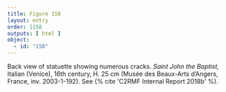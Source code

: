 ```yaml
---
title: Figure 158
layout: entry
order: 1158
outputs: [ html ]
object:
  - id: "158"
---
```


Back view of statuette showing numerous cracks. *Saint John the Baptist*, Italian (Venice), 16th century, H. 25 cm (Musée des Beaux-Arts d’Angers, France, inv. 2003-1-192). See {% cite 'C2RMF Internal Report 2018b' %}.
